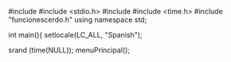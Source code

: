 #include <iostream>
#include <stdio.h>
#include <cstdlib>
#include <time.h>
#include "funcionescerdo.h"
using namespace std;

int main(){
setlocale(LC_ALL, "Spanish");

srand (time(NULL));
menuPrincipal();
